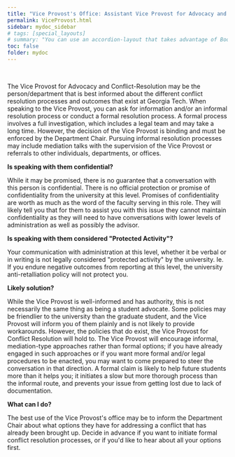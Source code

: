 ```yaml
---
title: "Vice Provost's Office: Assistant Vice Provost for Advocacy and Conflict-Resolution"
permalink: ViceProvost.html
sidebar: mydoc_sidebar
# tags: [special_layouts]
# summary: "You can use an accordion-layout that takes advantage of Bootstrap styling. This is useful for an FAQ page."
toc: false
folder: mydoc
---
```


<p>&nbsp;</p>

<p>The Vice Provost for Advocacy and Conflict-Resolution may be the person/department that is best informed about the different conflict resolution processes and outcomes that exist at Georgia Tech. When speaking to the Vice Provost, you can ask for information and/or an informal resolution process or conduct a formal resolution process. A formal process involves a full investigation, which includes a legal team and may take a long time. However, the decision of the Vice Provost is binding and must be enforced by the Department Chair. Pursuing informal resolution processes may include mediation talks with the supervision of the Vice Provost or referrals to other individuals, departments, or offices.</p>

<p><b>Is speaking with them confidential?</b></p>
   <p class="answer">While it may be promised, there is no guarantee that a conversation with this person is confidential. There is no official protection or promise of confidentiality from the university at this level. Promises of confidentiality are worth as much as the word of the faculty serving in this role. They will likely tell you that for them to assist you with this issue they cannot maintain confidentiality as they will need to have conversations with lower levels of administration as well as possibly the advisor.</p>

<p><b>Is speaking with them considered "Protected Activity"?</b></p>
   <p class="answer">Your communication with administration at this level, whether it be verbal or in writing is not legally considered "protected activity" by the university. Ie. If you endure negative outcomes from reporting at this level, the university anti-retalliation policy will not protect you.</p>

<p><b>Likely solution?</b></p>
   <p>While the Vice Provost is well-informed and has authority, this is not necessarily the same thing as being a student advocate. Some policies may be friendlier to the university than the graduate student, and the Vice Provost will inform you of them plainly and is not likely to provide workarounds. However, the policies that do exist, the Vice Provost for Conflict Resolution will hold to. The Vice Provost will encourage informal, mediation-type approaches rather than formal options; if you have already engaged in such approaches or if you want more formal and/or legal procedures to be enacted, you may want to come prepared to steer the conversation in that direction. A formal claim is likely to help future students more than it helps you; it initiates a slow but more thorough process than the informal route, and prevents your issue from getting lost due to lack of documentation.</p>

<p><b>What can I do?</b></p>
   <p>The best use of the Vice Provost's office may be to inform the Department Chair about what options they have for addressing a conflict that has already been brought up. Decide in advance if you want to initiate formal conflict resolution processes, or if you'd like to hear about all your options first.</p>

<script>
    if(location.hash !== null && location.hash !== "")
    {
        var url = location.hash.endsWith("-1") ? location.hash.substring(0, location.hash.length-2) : location.hash;
        $(url + ".collapse").collapse("show");
    }
</script>
